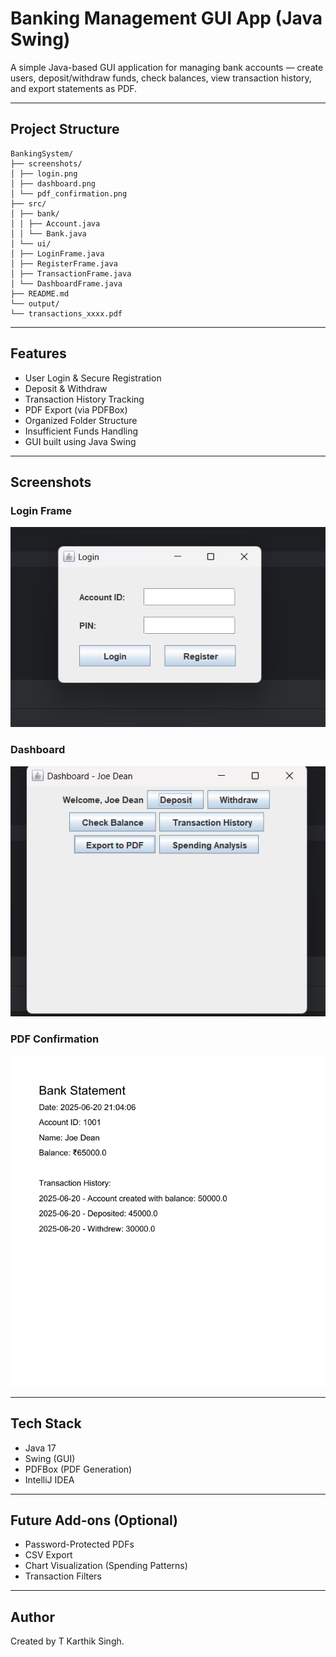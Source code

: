 # Banking Management GUI App (Java Swing)

A simple Java-based GUI application for managing bank accounts — create users, deposit/withdraw funds, check balances, view transaction history, and export statements as PDF.

---

## Project Structure
```
BankingSystem/
├── screenshots/
│ ├── login.png
│ ├── dashboard.png
│ └── pdf_confirmation.png
├── src/
│ ├── bank/
│ │ ├── Account.java
│ │ └── Bank.java
│ └── ui/
│ ├── LoginFrame.java
│ ├── RegisterFrame.java
│ ├── TransactionFrame.java
│ └── DashboardFrame.java
├── README.md
└── output/
└── transactions_xxxx.pdf
```


---

## Features

- User Login & Secure Registration
- Deposit & Withdraw
- Transaction History Tracking
- PDF Export (via PDFBox)
- Organized Folder Structure
- Insufficient Funds Handling
- GUI built using Java Swing

---

## Screenshots

### Login Frame
![Login](screenshots/login.png)

### Dashboard
![Dashboard](screenshots/dashboard.png)

### PDF Confirmation
![PDF](screenshots/pdfgeneration.png)

---

## Tech Stack

- Java 17
- Swing (GUI)
- PDFBox (PDF Generation)
- IntelliJ IDEA

---

## Future Add-ons (Optional)

- Password-Protected PDFs
- CSV Export
- Chart Visualization (Spending Patterns)
- Transaction Filters

---

## Author

Created by T Karthik Singh.

